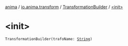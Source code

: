 [anima](../../index.md) / [io.anima.transform](../index.md) / [TransformationBuilder](index.md) / [&lt;init&gt;](./-init-.md)

# &lt;init&gt;

`TransformationBuilder(trafoName: `[`String`](https://kotlinlang.org/api/latest/jvm/stdlib/kotlin/-string/index.html)`)`
